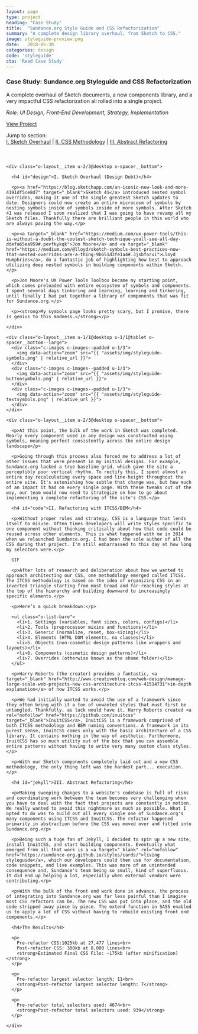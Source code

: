 ```yaml
---
layout: page
type: project
heading: "Case Study"
title:  "Sundance.org Style Guide and CSS Refactorization"
summary: "A complete design library overhaul, from Sketch to CSS."
image: styleguide-preview.png
date:   2018-05-30
categories: design
code: 'styleguide'
cta: 'Read Case Study'
---
```


<div class="o-wrapper">
  <div class="o-layout o-layout--center o-spacer__top--huge">
    <div class="o-layout__item u-2/3@desktop">
      <h3>Case Study: Sundance.org Styleguide and CSS Refactorization</h3>
      <p>A complete overhaul of Sketch documents, a new components library, and a very impactful CSS refactorization all rolled into a single project.</p>
    </div>
    <div class="o-layout__item u-2/3@desktop o-spacer__bottom">
      <p><em>Role: UI Design, Front-End Development, Strategy, Implementation</em></p>
      <p><a rel="nofollow" href="https://sundance-org.github.io/styles/cards/" target="_blank">View Project</a></p>
      <p>Jump to section:<br><a href="#design">I. Sketch Overhaul</a> | <a href="#code">II. CSS Methodology</a> | <a href="#jekyll">III. Abstract Refactoring</a></p>
    </div>
    <div class="o-layout__item o-spacer__bottom">
      <img style="margin-bottom: 24px;" src="{{ "assets/img/styleguide--hero.png" | relative_url }}" alt="">
    </div>

    <div class="o-layout__item u-2/3@desktop o-spacer__bottom">

      <h4 id="design">I. Sketch Overhaul (Design Debt)</h4>

      <p><a href="https://blog.sketchapp.com/an-iconic-new-look-and-more-4191df5ce8d7" target="_blank">Sketch 41</a> introduced nested symbol overrides, making it one of the single greatest Sketch updates to date. Designers could now create an entire microcosm of symbols by nesting symbols inside of symbols inside of more symbols. After Sketch 41 was released I soon realized that I was going to have revamp all my Sketch files. Thankfully there are brilliant people in this world who are always paving the way.</p>

      <p><a target="_blank" href="https://medium.com/ux-power-tools/this-is-without-a-doubt-the-coolest-sketch-technique-youll-see-all-day-ddefa65ea959#.pevfkykqk">Jon Moore</a> and <a target="_blank" href="https://medium.com/@lloyd/sketch-symbols-best-practices-now-that-nested-overrides-are-a-thing-9b651d3fe1a4#.3jsbforui">Lloyd Humphries</a>, do a fantastic job of highlighting how best to approach utilizing deep nested symbols in building components within Sketch.</p>

      <p>Jon Moore's UX Power Tools Toolbox became my starting point, which comes preloaded with entire ecosystem of symbols and components. I spent several days tinkering and learning, learning and tinkering, until finally I had put together a library of components that was fit for Sundance.org.</p>

      <p><strong>My symbols page looks pretty scary, but I promise, there is genius to this madness.</strong></p>

    </div>

    <div class="o-layout__item u-1/1@desktop u-1/1@tablet o-spacer__bottom--large">
      <div class="c-images c-images--padded u-1/3">
        <img data-action="zoom" src="{{ "assets/img/styleguide-symbols.png" | relative_url }}">
      </div>
      <div class="c-images c-images--padded u-1/3">
        <img data-action="zoom" src="{{ "assets/img/styleguide-buttonsymbols.png" | relative_url }}">
      </div>
      <div class="c-images c-images--padded u-1/3">
        <img data-action="zoom" src="{{ "assets/img/styleguide-textsymbols.png" | relative_url }}">
      </div>
    </div>

    <div class="o-layout__item u-2/3@desktop o-spacer__bottom">

      <p>At this point, the bulk of the work in Sketch was completed. Nearly every component used in any design was constructed using symbols, meaning perfect consistently across the entire design landscape</p>

      <p>Going through this process also forced me to address a lot of other issues that were present in my initial designs. For example, Sundance.org lacked a true baseline grid, which gave the site a perceptibly poor vertical rhythm. To rectify this, I spent almost an entire day recalculating every space and line-height throughout the entire site. It's astonishing how subtle that change was, but how much of an impact it had on every single page. With these tweaks out of the way, our team would now need to strategize on how to go about implementing a complete refactoring of the site's CSS.</p>

      <h4 id="code">II. Refactoring with ITCSS/BEM</h4>

      <p>Without proper rules and strategy, CSS is a language that lends itself to misuse. Often times developers will write styles specific to one component without thinking critically about how that code could be reused across other elements. This is what happened with me in 2014 when we relaunched Sundance.org. I had been the sole author of all the CSS during that project. I'm still embarrassed to this day at how long my selectors were.</p>

      GIF

      <p>After lots of research and deliberation about how we wanted to approach architecting our CSS, one methodology emerged called ITCSS. The ITCSS methodology is based on the idea of organizing CSS in an inverted triangle starting from most broad and far-reaching styles at the top of the hierarchy and building downward to increasingly specific elements.</p>

      <p>Here’s a quick breakdown:</p>

      <ul class="o-list-bare">
        <li>1. Settings (variables, font sizes, colors, configs)</li>
        <li>2. Tools (preprocessor mixins and functions)</li>
        <li>3. Generic (normalize, reset, box-sizing)</li>
        <li>4. Elements (HTML DOM elements, no classes)</li>
        <li>5. Objects (non-cosmetic design patterns like wrappers and layouts)</li>
        <li>6. Components (cosmetic design patterns)</li>
        <li>7. Overrides (otherwise known as the shame folder)</li>
      </ul>

      <p>Harry Roberts (the creator) provides a fantastic, <a target="_blank" href="http://www.creativebloq.com/web-design/manage-large-scale-web-projects-new-css-architecture-itcss-41514731">in-depth explanation</a> of how ITCSS works.</p>

      <p>We had initially wanted to avoid the use of a framework since they often bring with it a ton of unwanted styles that must first be untangled. Thankfully, as luck would have it, Harry Roberts created <a rel="nofollow" href="https://github.com/inuitcss" target="_blank">InuitCSS</a>. InuitCSS is a framework comprised of both ITCSS methodology and BEM naming conventions. A framework in its purest sense, InuitCSS comes only with the basic architecture of a CSS library. It contains nothing in the way of aesthetic. Furthermore, InuitCSS has so much utility out of the box that you can assemble entire patterns without having to write very many custom class styles.</p>

      <p>With our Sketch components completely laid out and a new CSS methodology, the only thing left was the hardest part... execution.</p>

      <h4 id="jekyll">III. Abstract Refactoring</h4>

      <p>Making sweeping changes to a website's codebase is full of risks and coordinating work between the team becomes very challenging when you have to deal with the fact that projects are constantly in motion. We really wanted to avoid this nightmare as much as possible. What I opted to do was to build out all every single one of Sundance.org's many components using ITCSS and InuitCSS. The refactor happened primarily in abstraction before the CSS was moved over and fitted into Sundance.org.</p>

      <p>Being such a huge fan of Jekyll, I decided to spin up a new site, install InuitCSS, and start building components. Eventually what emerged from all that work is a <a target="_blank" rel="nofollow" href="https://sundance-org.github.io/styles/cards/">living styleguide</a>, which our developers could then use for documentation, code snippets, and live examples. This was more of an unintended consequence and, Sundance's team being so small, kind of superfluous. It did end up helping a lot, especially when external vendors were contributing.</p>

      <p>With the bulk of the front end work done in advance, the process of integrating into Sundance.org was far less painful than I imagine most CSS refactors can be. The new CSS was put into place, and the old code stripped away piece by piece. The extend function in SASS enabled us to apply a lot of CSS without having to rebuild existing front end components.</p>

      <h4>The Results</h4>

      <p>
        Pre-refactor CSS:1025kb at 27,477 lines<br>
        Post-refactor CSS: 300kb at 8,000 lines<br>
        <strong>Estimated Final CSS File: ~175kb (after minification)</strong>
      </p>

      <p>
        Pre-refactor largest selector length: 11<br>
        <strong>Post-refactor largest selector length: 7</strong>
      </p>

      <p>
        Pre-refactor total selectors used: 4674<br>
        <strong>Post-refactor total selectors used: 939</strong>
      </p>

    </div>

  </div>
</div>
